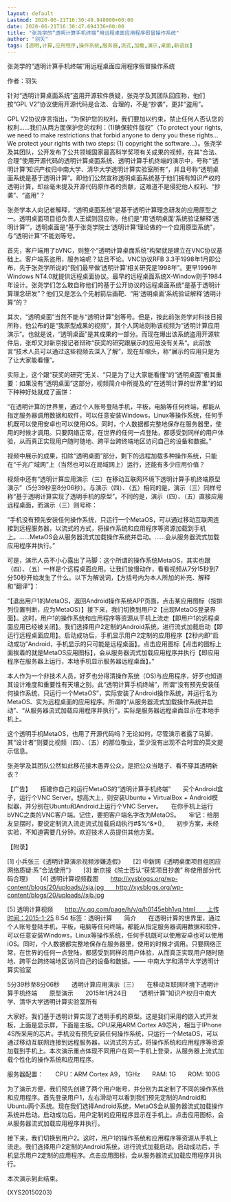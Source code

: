 ```yaml
---
layout: default
Lastmod: 2020-06-21T16:30:49.948000+00:00
date: 2020-06-21T16:30:47.694336+00:00
title: "张尧学的“透明计算手机终端”用远程桌面应用程序假冒操作系统"
author: "羽矢"
tags: [透明,计算,应用程序,操作系统,服务器,流式,加载,演示,桌面,新语丝]
---
```


张尧学的“透明计算手机终端”用远程桌面应用程序假冒操作系统

作者：羽矢

针对“透明计算桌面系统”盗用开源软件质疑，张尧学及其团队回应称，他们按“GPL V2”协议使用开源代码是合法、合理的，不是“抄袭”，更非“盗用”。

GPL V2协议序言指出，“为保护您的权利，我们要加以约束，禁止任何人否认您的权利……我们从两方面保护您的权利：(1)确保软件版权”（To protect your rights, we need to make restrictions that forbid anyone to deny you these rights…We protect your rights with two steps: (1) copyright the software…）。张尧学及其团队，公开发布了公共领域国家最高科学奖项有关成果的视频，在其“合法、合理”使用开源代码的透明计算桌面系统、透明计算手机终端的演示中，号称“‘透明计算’知识产权归中南大学、清华大学透明计算实验室所有”，并且号称“透明桌面系统是基于透明计算”。即他们公然宣称透明桌面系统基于他们拥有知识产权的透明计算，却丝毫未提及开源代码原作者的贡献，这难道不是侵犯他人权利、“抄袭”、“盗用”？

张尧学本人向记者解释，“透明桌面系统”是基于透明计算理念研发的应用原型之一。透明桌面项目组负责人王斌则回应称，他们是“用‘透明桌面’系统验证解释‘透明计算’”，透明桌面是“基于张尧学院士‘透明计算’理论做的一个应用原型系统”，与“透明计算”不能划等号。

首先，客户端用了bVNC，则整个“透明计算桌面系统”构架就是建立在VNC协议基础上。客户端系盗用，服务端呢？姑且不论。VNC协议RFB 3.3于1998年1月即公布，先于张尧学所说的“我们最早做’透明计算’相关研究是1998年”。更早1996年Windows NT4.0就提供远程桌面协议。最早的远程桌面系统X-Window则于1984年设计。张尧学们怎么敢自称他们的基于公开协议的远程桌面系统“是基于透明计算理念研发”？他们又是怎么个先射箭后画靶、“用‘透明桌面’系统验证解释‘透明计算”的？

其次，“透明桌面”当然不能与“透明计算”划等号。但是，按此前张尧学对科技日报所称，他公布的是“我原型成果的视频”，其个人网站则称该视频为“透明计算应用演示”。也就是说，“透明桌面”是其成果的一部分。而现在爆出该系统盗用开源软件后，张却又对新京报记者辩称“获奖的研究跟展示的应用没有关系“。此前放言“技术人员可以通过这些视频去深入了解”，现在却缩头，称“展示的应用只是为了让大家能看懂”。

实际上，这个跟“获奖的研究”无关、“只是为了让大家能看懂”的“透明桌面”极其重要：如果没有“透明桌面”这部分，视频简介中所提及的“在透明计算的世界里”的如下种种好处就成了画饼：

“在透明计算的世界里，通过个人账号登陆手机，平板，电脑等任何终端，都能从指定服务器调用数据和软件，可以任意安装Windows，Linux等操作系统，任何手机既可以使用安卓也可以使用iOS。同时，个人数据都完整地保存在服务器里，使用的时候才调用。只要网络正常，在世界的任何一点登陆，都感受到同样的用户体验，从而真正实现用户随时随地、跨平台跨终端地区访问自己的设备和数据。”

视频中展示的成果，扣除“透明桌面”部分，剩下的远程加载多种操作系统，只能在“千兆广域网”上（当然也可以在局域网上）运行，还能有多少应用价值？

视频中还有“透明计算应用演示（三）在移动互联网环境下透明计算手机终端原型演示”（5分39秒至8分06秒）。与演示（四）、（五）相同的是，演示（三）同样号称“基于透明计算实现了透明手机的原型”。不同的是，演示（四）、（五）直接应用远程桌面，而演示（三）则号称：

“手机没有预先安装任何操作系统，只运行一个MetaOS，可以通过移动互联网连接到远程服务器，以流式的方式，将操作系统和应用程序等资源加载到手机上。……MetaOS会从服务器流式加载操作系统并启动。……会从服务器流式加载应用程序并执行。”

可是，演示人员不小心露出了马脚：这个所谓的操作系统MetaOS，其实也跟（四）、（五）一样是个远程桌面应用。让我们放慢动作，看看视频从7分15秒到7分50秒开始发生了什么。以下为解说词，【方括号内为本人所加的补充、解释和“翻译”】：

“【退出用户1的MetaOS，返回Android操作系统APP页面，点击某应用图标（按排列位置判断，应为MetaOS）】接下来，我们切换到用户2【出现MetaOS登录界面】。这时，用户1的操作系统和应用程序等资源从手机上流走【即用户1的远程桌面应用已经被关闭】。我们选择用户2定制的Android系统，进行流式加载启动【即运行远程桌面应用】。启动成功后，手机显示用户2定制的应用程序【2秒内即“启动成功”Android，手机显示的只可能是远程桌面】。点击应用图标【点击的图标上面挨着的就是MetaOS应用图标】，会从服务器流式加载应用程序并执行【即应用程序在服务器上运行，本地手机显示服务器远程桌面】。”

本人作为一个非技术人员，好歹也分得清操作系统（OS)与应用程序，好歹也知道其设计难度和重要性有天壤之别。此“透明计算手机终端”，所谓“没有预先安装任何操作系统，只运行一个MetaOS”，实际安装了Android操作系统，并运行名为MetaOS、实为远程桌面的应用程序。所谓的“从服务器流式加载操作系统并启动”、“从服务器流式加载应用程序并执行”，实际是服务器远程桌面显示在本地手机上。

这个透明手机MetaOS，也用了开源代码吗？无论如何，尽管演示者露了马脚，其“设计者”则要比视频（四）、（五）的那位敬业，至少没有出现不合时宜的英文提示信息。

张尧学及其团队公然如此移花接木愚弄公众，是把公众当瞎子、看不穿其透明新衣？

【广告】　　搭建你自己的运行MetaOS的“透明计算手机终端”　　买个Android盒子，运行个VNC Server。想高大上，则安装Ubuntu + VirtualBox + Android模拟器，并分别在Ubuntu和Android上运行个VNC Server。　　在你手机上运行bVNC之类的VNC客户端。记住，要把客户端名字改为MetaOS。　　牢记：给朋友显摆时，要说定制流入流走流式加载启动执行#$%^&*()_　　初步方案，未经实验，不知道需要几分钟。欢迎技术人员提供其他方案。

【附录】

[1] 小兵张三《透明计算演示视频涉嫌造假》　　[2] 中新网《透明桌面项目组回应网络质疑:系“合法使用”》　　[3] 新京报《院士否认“获奖项目抄袭” 称使用部分代码合理》　　[4] 透明计算视频截图　　http://xysblogs.org/wp-content/blogs/20/uploads//sja.jpg　　http://xysblogs.org/wp-content/blogs/20/uploads//sjb.jpg

[5] 透明计算视频　　http://v.qq.com/page/h/v/q/h0145ebh1vq.html　　上传时间：2015-1-25 8:54 标签：透明计算　　简介　　在透明计算的世界里，通过个人账号登陆手机，平板，电脑等任何终端，都能从指定服务器调用数据和软件，可以任意安装Windows，Linux等操作系统，任何手机既可以使用安卓也可以使用iOS。同时，个人数据都完整地保存在服务器里，使用的时候才调用。只要网络正常，在世界的任何一点登陆，都感受到同样的用户体验，从而真正实现用户随时随地、跨平台跨终端地区访问自己的设备和数据。—— 中南大学和清华大学透明计算实验室

5分39秒至8分06秒　　透明计算应用演示（三）　　在移动互联网环境下透明计算手机终端　　原型演示　　2015年1月24日　　“透明计算”知识产权归中南大学、清华大学透明计算实验室所有

大家好。我们基于透明计算实现了透明手机的原型。这是我们采用的嵌入式开发板，上面是显示屏，下面是主板。CPU采用ARM Cortex A9芯片，相当于IPhone 4S所采用的芯片。手机没有预先安装任何操作系统，只运行一个MetaOS，可以通过移动互联网连接到远程服务器，以流式的方式，将操作系统和应用程序等资源加载到手机上。本次演示重点体现不同用户在同一手机上登录，从服务器上流式加载个性化的操作系统和应用程序。

服务器配置：　　CPU：ARM Cortex A9， 1GHz　　RAM: 1G　　ROM: 100G

为了演示方便，我们预先创建了两个用户帐号，并分别为其定制了不同的操作系统和应用程序。首先登录用户1，左右滑动可以看到我们预先定制的Android和Ubuntu两个系统。现在我们选择Android系统，MetaOS会从服务器流式加载操作系统并启动。启动成功后，用户定制的应用程序显示在手机上。点击应用图标，会从服务器流式加载应用程序并执行。

接下来，我们切换到用户2。这时，用户1的操作系统和应用程序等资源从手机上流走。我们选择用户2定制的Android系统，进行流式加载启动。启动成功后，手机显示用户2定制的应用程序。点击应用图标，会从服务器流式加载应用程序并执行。

本次演示到此结束。

(XYS20150203)

